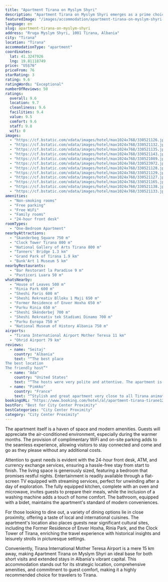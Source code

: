 ```yaml
---
title: "Apartment Tirana on Myslym Shyri"
description: "Apartment Tirana on Myslym Shyri emerges as a prime choice for travelers seeking comfort and convenience in the heart of Tirana."
featuredImage: "/images/accommodation/apartment-tirana-on-myslym-shyri-330521126.jpg"
language: en
slug: apartment-tirana-on-myslym-shyri
address: "Rruga Myslym Shyri, 1001 Tirana, Albania"
city: "Tirana"
location: "Tirana"
accommodationType: "apartment"
coordinates:
  lat: 41.3247926
  lng: 19.81118749
price: "US$76"
priceFrom: 76
starRating: 3
rating: 9.6
ratingWords: "Exceptional"
numberOfReviews: 50
ratings:
  overall: 9.6
  location: 9.7
  cleanliness: 9.6
  facilities: 9.4
  value: 9.5
  comfort: 9.6
  staff: 9.8
  wifi: 0
images:
  - "https://cf.bstatic.com/xdata/images/hotel/max1024x768/330521126.jpg?k=a33b70c12a9e22a709fe9002dd939f7dc48635e6fa042301421964c97d1686dd&o=&hp=1"
  - "https://cf.bstatic.com/xdata/images/hotel/max1024x768/330521132.jpg?k=8779e027274279d5dcc7d35c6d95527ee99e70f06eef6636aa33314f88c4d006&o=&hp=1"
  - "https://cf.bstatic.com/xdata/images/hotel/max1024x768/330521135.jpg?k=818de5b58e41f4a41f3d5dd6c486192879ce4c18190b9f89b9037cb03fb8aa9c&o=&hp=1"
  - "https://cf.bstatic.com/xdata/images/hotel/max1024x768/330521143.jpg?k=476ac8118cddbd197708faaf35cd59bf1602334c4e5ffee15a11fa3fe91ea77d&o=&hp=1"
  - "https://cf.bstatic.com/xdata/images/hotel/max1024x768/330521089.jpg?k=34fc75748948237fda63f0ccafc16ef001cceaa20b71ca331812ac0596ff9011&o=&hp=1"
  - "https://cf.bstatic.com/xdata/images/hotel/max1024x768/330523972.jpg?k=e3ad2d1048de3d62bc12249db28cf0e95cdc298422bc19caea45d6328c59ea44&o=&hp=1"
  - "https://cf.bstatic.com/xdata/images/hotel/max1024x768/330521128.jpg?k=d8f78b71217f9c2eaaf445c85d5b7428b09dd2bc1afc274c0ec1ae447302837e&o=&hp=1"
  - "https://cf.bstatic.com/xdata/images/hotel/max1024x768/330521129.jpg?k=03ca5d53be385cc27ac1a253130eb739bc77eb2b6d0c45b06ce9e9c65ea18e29&o=&hp=1"
  - "https://cf.bstatic.com/xdata/images/hotel/max1024x768/330521127.jpg?k=99cc6c2cec252657c8c3f10c9ba83a29170e3428e2bb7162ac28f0432ade21fd&o=&hp=1"
  - "https://cf.bstatic.com/xdata/images/hotel/max1024x768/330521165.jpg?k=93be2b3e054124265e1e5f11b2a5550e126cee90c4c5e1f2fb60ba0dff4e704f&o=&hp=1"
  - "https://cf.bstatic.com/xdata/images/hotel/max1024x768/330521138.jpg?k=eda18f7937cde7822716426bd8ded4608115470dc693cb9331689134f7d2a044&o=&hp=1"
  - "https://cf.bstatic.com/xdata/images/hotel/max1024x768/330521133.jpg?k=20cd3a1e5d47a049c7b566c29301cc475a925e75d7cea34a75d72123b9506aee&o=&hp=1"
amenities:
  - "Non-smoking rooms"
  - "Free parking"
  - "Free WiFi"
  - "Family rooms"
  - "24-hour front desk"
roomTypes:
  - "One-Bedroom Apartment"
nearbyAttractions:
  - "Skanderbeg Square 750 m"
  - "Clock Tower Tirana 800 m"
  - "National Gallery of Arts Tirana 800 m"
  - "Tanners' Bridge 1.3 km"
  - "Grand Park of Tirana 1.9 km"
  - "Bunk'Art 1 Museum 5 km"
nearbyRestaurants:
  - "Bar Restorant la Paradise 9 m"
  - "Pasticeri Luara 50 m"
whatsNearby:
  - "House of Leaves 500 m"
  - "Rinia Park 600 m"
  - "Sheshi Paris 600 m"
  - "Sheshi Rekreativ Blloku 1 Maji 650 m"
  - "Former Residence of Enver Hoxha 650 m"
  - "Parku Rinia 650 m"
  - "Sheshi Skënderbej 700 m"
  - "Sheshi Rekreativ tek Stadiumi Dinamo 700 m"
  - "Parku Europa 750 m"
  - "National Museum of History Albania 750 m"
airports:
  - "Tirana International Airport Mother Teresa 11 km"
  - "Ohrid Airport 79 km"
reviews:
  - name: "Seitaj"
    country: "Albania"
    text: "“The best place
The best location
The friendly host”"
  - name: "Ada"
    country: "United States"
    text: "“The hosts were very polite and attentive. The apartment is recently renovated and it was spotless. Location is great.”"
  - name: "Pimkko"
    country: "France"
    text: "“Stylish and great apartment very close to all Tirana animation. The main place, the lively Blloku neighborhood: easy to be amaze by this city. Wifi, washing machine, big kitchen, comfortable bedrooms: it was great! Onwer helped to find a parking...”"
bookingURL: "https://www.booking.com/hotel/al/apartment-tirana-tirane12.en-gb.html?aid=8035640"
bestFor: "Best for City Center Proximity"
bestCategories: "City Center Proximity"
category: "City Center Proximity"
---
```


The apartment itself is a haven of space and modern amenities. Guests will appreciate the air-conditioned environment, especially during the warmer months. The provision of complimentary WiFi and on-site parking adds to the seamless experience, allowing visitors to stay connected and come and go as they please without any additional costs.

Attention to guest needs is evident with the 24-hour front desk, ATM, and currency exchange services, ensuring a hassle-free stay from start to finish. The living space is generously sized, featuring a bedroom that promises restful nights. Entertainment is readily available through a flat-screen TV equipped with streaming services, perfect for unwinding after a day of exploration. The fully equipped kitchen, complete with an oven and microwave, invites guests to prepare their meals, while the inclusion of a washing machine adds a touch of home comfort. The bathroom, equipped with a bidet, maintains the apartment's standard of modern conveniences.

For those looking to dine out, a variety of dining options lie in close proximity, offering a taste of local and international cuisines. The apartment's location also places guests near significant cultural sites, including the Former Residence of Enver Hoxha, Rinia Park, and the Clock Tower of Tirana, enriching the travel experience with historical insights and leisurely strolls in picturesque settings.

Conveniently, Tirana International Mother Teresa Airport is a mere 15 km away, making Apartment Tirana on Myslym Shyri an ideal base for both short visits and extended stays in Albania's vibrant capital. This accommodation stands out for its strategic location, comprehensive amenities, and commitment to guest comfort, making it a highly recommended choice for travelers to Tirana.